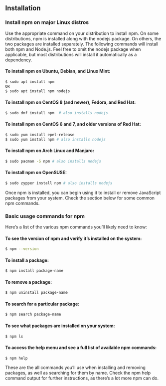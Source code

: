 ## Installation  

### Install npm on major Linux distros  
Use the appropriate command on your distribution to install npm. On some distributions, npm is installed along with the nodejs package. On others, the two packages are installed separately. The following commands will install both npm and Node.js. Feel free to omit the nodejs package when applicable, but most distributions will install it automatically as a dependency.  

#### To install npm on Ubuntu, Debian, and Linux Mint:  
```bash
$ sudo apt install npm
OR
$ sudo apt install npm nodejs
```  

#### To install npm on CentOS 8 (and newer), Fedora, and Red Hat:
```bash
$ sudo dnf install npm	# also installs nodejs  
```  

#### To install npm on CentOS 6 and 7, and older versions of Red Hat:  
```bash
$ sudo yum install epel-release
$ sudo yum install npm # also installs nodejs  
```  

#### To install npm on Arch Linux and Manjaro:
```bash
$ sudo pacman -S npm # also installs nodejs
```  

####  To install npm on OpenSUSE:
```bash
$ sudo zypper install npm # also installs nodejs
```  
Once npm is installed, you can begin using it to install or remove JavaScript packages from your system. Check the section below for some common npm commands.  

### Basic usage commands for npm   
Here’s a list of the various npm commands you’ll likely need to know:  

####  To see the version of npm and verify it’s installed on the system:  
```bash
$ npm --version
```  

####  To install a package:
```bash
$ npm install package-name
```

####  To remove a package:
```bash
$ npm uninstall package-name
```

####  To search for a particular package:
```bash
$ npm search package-name
```

####  To see what packages are installed on your system:
```bash
$ npm ls
```

####  To access the help menu and see a full list of available npm commands:
```bash
$ npm help
```
These are the all commands you’ll use when installing and removing packages, as well as searching for them by name. Check the npm help command output for further instructions, as there’s a lot more npm can do.